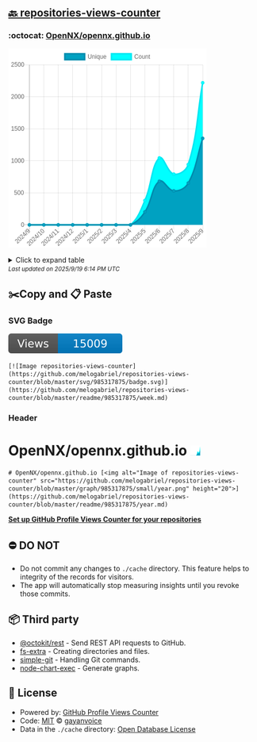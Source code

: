 ## [🔙 repositories-views-counter](https://github.com/melogabriel/repositories-views-counter)

### :octocat: [OpenNX/opennx.github.io](https://github.com/OpenNX/opennx.github.io)
![Image of repositories-views-counter](https://github.com/melogabriel/repositories-views-counter/blob/master/graph/985317875/large/year.png)

<details>
	<summary>Click to expand table</summary>
	<h2>:calendar: Year Page Views Table</h2>
<table>
	<tr>
		<th>
			Last Updated
		</th>
		<th>
			Unique
		</th>
		<th>
			Count
		</th>
	</tr>
	<tr>
		<td>
			<code>2025/9/1</code>
		</td>
		<td>
			<code>1350</code>
		</td>
		<td>
			<code>2218</code>
		</td>
	</tr>
	<tr>
		<td>
			<code>2025/8/1</code>
		</td>
		<td>
			<code>652</code>
		</td>
		<td>
			<code>942</code>
		</td>
	</tr>
	<tr>
		<td>
			<code>2025/7/1</code>
		</td>
		<td>
			<code>530</code>
		</td>
		<td>
			<code>792</code>
		</td>
	</tr>
	<tr>
		<td>
			<code>2025/6/1</code>
		</td>
		<td>
			<code>681</code>
		</td>
		<td>
			<code>1045</code>
		</td>
	</tr>
	<tr>
		<td>
			<code>2025/5/1</code>
		</td>
		<td>
			<code>203</code>
		</td>
		<td>
			<code>381</code>
		</td>
	</tr>
	<tr>
		<td>
			<code>2025/4/1</code>
		</td>
		<td>
			<code>0</code>
		</td>
		<td>
			<code>0</code>
		</td>
	</tr>
	<tr>
		<td>
			<code>2025/3/1</code>
		</td>
		<td>
			<code>0</code>
		</td>
		<td>
			<code>0</code>
		</td>
	</tr>
	<tr>
		<td>
			<code>2025/2/1</code>
		</td>
		<td>
			<code>0</code>
		</td>
		<td>
			<code>0</code>
		</td>
	</tr>
	<tr>
		<td>
			<code>2025/1/1</code>
		</td>
		<td>
			<code>0</code>
		</td>
		<td>
			<code>0</code>
		</td>
	</tr>
	<tr>
		<td>
			<code>2024/12/1</code>
		</td>
		<td>
			<code>0</code>
		</td>
		<td>
			<code>0</code>
		</td>
	</tr>
	<tr>
		<td>
			<code>2024/11/1</code>
		</td>
		<td>
			<code>0</code>
		</td>
		<td>
			<code>0</code>
		</td>
	</tr>
	<tr>
		<td>
			<code>2024/10/1</code>
		</td>
		<td>
			<code>0</code>
		</td>
		<td>
			<code>0</code>
		</td>
	</tr>
	<tr>
		<td>
			<code>2024/9/1</code>
		</td>
		<td>
			<code>0</code>
		</td>
		<td>
			<code>0</code>
		</td>
	</tr>
</table>

</details>
<small><i>Last updated on 2025/9/19 6:14 PM UTC</i></small>

## ✂️Copy and 📋 Paste
### SVG Badge
[![Image repositories-views-counter](https://github.com/melogabriel/repositories-views-counter/blob/master/svg/985317875/badge.svg)](https://github.com/melogabriel/repositories-views-counter/blob/master/readme/985317875/week.md)
```readme
[![Image repositories-views-counter](https://github.com/melogabriel/repositories-views-counter/blob/master/svg/985317875/badge.svg)](https://github.com/melogabriel/repositories-views-counter/blob/master/readme/985317875/week.md)
```
### Header
# OpenNX/opennx.github.io [<img alt="Image of repositories-views-counter" src="https://github.com/melogabriel/repositories-views-counter/blob/master/graph/985317875/small/year.png" height="20">](https://github.com/melogabriel/repositories-views-counter/blob/master/readme/985317875/year.md)
```readme
# OpenNX/opennx.github.io [<img alt="Image of repositories-views-counter" src="https://github.com/melogabriel/repositories-views-counter/blob/master/graph/985317875/small/year.png" height="20">](https://github.com/melogabriel/repositories-views-counter/blob/master/readme/985317875/year.md)
```
[**Set up GitHub Profile Views Counter for your repositories**](https://github.com/gayanvoice/github-profile-views-counter)
## ⛔ DO NOT
- Do not commit any changes to `./cache` directory. This feature helps to integrity of the records for visitors.
- The app will automatically stop measuring insights until you revoke those commits.
## 📦 Third party

- [@octokit/rest](https://www.npmjs.com/package/@octokit/rest) - Send REST API requests to GitHub.
- [fs-extra](https://www.npmjs.com/package/fs-extra) - Creating directories and files.
- [simple-git](https://www.npmjs.com/package/simple-git) - Handling Git commands.
- [node-chart-exec](https://www.npmjs.com/package/node-chart-exec) - Generate graphs.
## 📄 License
- Powered by: [GitHub Profile Views Counter](https://github.com/gayanvoice/github-profile-views-counter)
- Code: [MIT](./LICENSE) © [gayanvoice](https://github.com/gayanvoice/github-profile-views-counter)
- Data in the `./cache` directory: [Open Database License](https://opendatacommons.org/licenses/odbl/1-0/)
